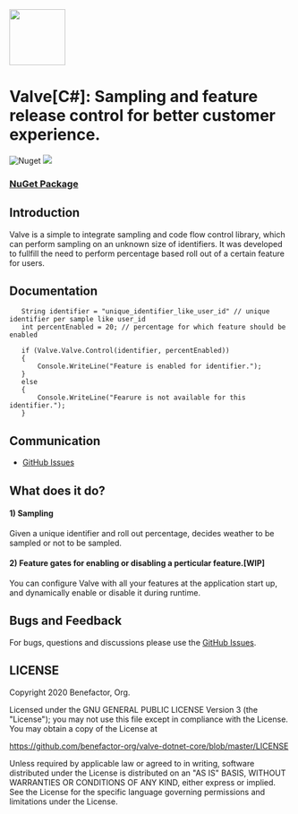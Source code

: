 <img height="100px" width="100px" src="https://github.com/benefactor-org/valve-dotnet-core/blob/master/valve-logo.png">

# Valve[C#]: Sampling and feature release control for better customer experience.

![Nuget](https://img.shields.io/nuget/v/valve)
[![][license img]][license]

### [NuGet Package](https://www.nuget.org/packages/Valve/)

## Introduction

Valve is a simple to integrate sampling and code flow control library, which can perform sampling on an unknown size of identifiers. It was developed to fullfill the need to perform percentage based roll out of a certain feature for users.

## Documentation

```
   String identifier = "unique_identifier_like_user_id" // unique identifier per sample like user_id 
   int percentEnabled = 20; // percentage for which feature should be enabled

   if (Valve.Valve.Control(identifier, percentEnabled)) 
   {
       Console.WriteLine("Feature is enabled for identifier.");
   } 
   else 
   {
       Console.WriteLine("Fearure is not available for this identifier.");
   }
```


## Communication

- [GitHub Issues](https://github.com/benefactor-org/valve-dotnet-core/issues)

## What does it do?

#### 1) Sampling

Given a unique identifier and roll out percentage, decides weather to be sampled or not to be sampled.

#### 2) Feature gates for enabling or disabling a perticular feature.[WIP]

You can configure Valve with all your features at the application start up, and dynamically enable or disable it during runtime.

## Bugs and Feedback

For bugs, questions and discussions please use the [GitHub Issues](https://github.com/benefactor-org/valve-dotnet-core/issues).

 
## LICENSE

Copyright 2020 Benefactor, Org.

Licensed under the GNU GENERAL PUBLIC LICENSE Version 3 (the "License");
you may not use this file except in compliance with the License.
You may obtain a copy of the License at

<https://github.com/benefactor-org/valve-dotnet-core/blob/master/LICENSE>

Unless required by applicable law or agreed to in writing, software
distributed under the License is distributed on an "AS IS" BASIS,
WITHOUT WARRANTIES OR CONDITIONS OF ANY KIND, either express or implied.
See the License for the specific language governing permissions and
limitations under the License.

[license]:LICENSE-2.0.txt
[license img]:https://img.shields.io/github/license/benefactor-org/valve
